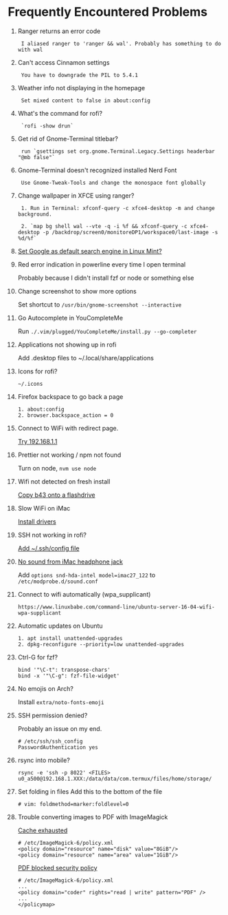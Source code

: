 # Frequently Encountered Problems

1. Ranger returns an error code

        I aliased ranger to 'ranger && wal'. Probably has something to do with wal

2. Can't access Cinnamon settings

        You have to downgrade the PIL to 5.4.1

3. Weather info not displaying in the homepage

        Set mixed content to false in about:config

4. What's the command for rofi?

        `rofi -show drun`

5. Get rid of Gnome-Terminal titlebar?

        run `gsettings set org.gnome.Terminal.Legacy.Settings headerbar "@mb false"`

6. Gnome-Terminal doesn't recognized installed Nerd Font

        Use Gnome-Tweak-Tools and change the monospace font globally

7. Change wallpaper in XFCE using ranger?

        1. Run in Terminal: xfconf-query -c xfce4-desktop -m and change background.

        2. `map bg shell wal --vte -q -i %f && xfconf-query -c xfce4-desktop -p /backdrop/screen0/monitoreDP1/workspace0/last-image -s %d/%f`

8. [Set Google as default search engine in Linux Mint?](https://www.linuxmint.com/searchengines.php)

9. Red error indication in powerline every time I open terminal

    Probably because I didn't install fzf or node or something else

10. Change screenshot to show more options

    Set shortcut to `/usr/bin/gnome-screenshot --interactive`

11. Go Autocomplete in YouCompleteMe

    Run `./.vim/plugged/YouCompleteMe/install.py --go-completer`

12. Applications not showing up in rofi

    Add .desktop files to ~/.local/share/applications

13. Icons for rofi?

    `~/.icons`

14. Firefox backspace to go back a page

        1. about:config
        2. browser.backspace_action = 0

15. Connect to WiFi with redirect page.

    [Try 192.168.1.1](https://unix.stackexchange.com/questions/89630/how-to-sign-into-an-open-wireless-network)

16. Prettier not working / npm not found

    Turn on node, `nvm use node`

17. Wifi not detected on fresh install

    [Copy b43 onto a flashdrive](https://askubuntu.com/questions/730799/installing-firmware-b43-installer-offline)

18. Slow WiFi on iMac

    [Install drivers](https://archived.forum.manjaro.org/t/solved-bcm4331-inconsistent-and-slow-wifi-on-mac/95386/2)

19. SSH not working in rofi?

    [Add ~/.ssh/config file](https://linuxize.com/post/using-the-ssh-config-file/)

20. [No sound from iMac headphone jack](https://linux-tips.com/t/how-to-fix-apple-imac-headphone-sound-problem/285)

    Add `options snd-hda-intel model=imac27_122` to `/etc/modprobe.d/sound.conf`

21. Connect to wifi automatically (wpa_supplicant)

    ```
    https://www.linuxbabe.com/command-line/ubuntu-server-16-04-wifi-wpa-supplicant
    ```

22. Automatic updates on Ubuntu

    ```
    1. apt install unattended-upgrades
    2. dpkg-reconfigure --priority=low unattended-upgrades
    ```

23. Ctrl-G for fzf?

    ```
    bind '"\C-t": transpose-chars'
    bind -x '"\C-g": fzf-file-widget'
    ```

24. No emojis on Arch?

    Install `extra/noto-fonts-emoji`

25. SSH permission denied?

    Probably an issue on my end.
    ```
    # /etc/ssh/ssh_config
    PasswordAuthentication yes
    ```

26. rsync into mobile?

    ```
    rsync -e 'ssh -p 8022' <FILES> u0_a500@192.168.1.XXX:/data/data/com.termux/files/home/storage/
    ```

27. Set folding in files
    Add this to the bottom of the file

    ```
    # vim: foldmethod=marker:foldlevel=0
    ```

28. Trouble converting images to PDF with ImageMagick

    [Cache exhausted](https://stackoverflow.com/questions/31407010/cache-resources-exhausted-imagemagick)
    ```
    # /etc/ImageMagick-6/policy.xml
    <policy domain="resource" name="disk" value="8GiB"/>
    <policy domain="resource" name="area" value="1GiB"/>
    ```

    [PDF blocked security policy](https://stackoverflow.com/questions/52998331/imagemagick-security-policy-pdf-blocking-conversion)
    ```
    # /etc/ImageMagick-6/policy.xml
    ...
    <policy domain="coder" rights="read | write" pattern="PDF" />
    ...
    </policymap>
    ```
